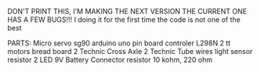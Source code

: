 DON'T PRINT THIS, I'M MAKING THE NEXT VERSION THE CURRENT ONE HAS A FEW BUGS!!! 
I doing it for the first time the code is not one of the best

PARTS:
Micro servo sg90 
arduino uno 
pin board
controler L298N
2 tt motors 
bread board
2 Technic Cross Axle
2 Technic Tube
wires
light sensor 
resistor 
2 LED
9V Battery Connector
resistor 10 kohm, 220 ohm
